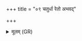 +++
title = "०९ चतुर्धा रेतो अभवद्"

+++
<details><summary>मूलम् (GR)</summary>

चतुर्धा रेतो अभवद् वशाया  
अपस् तुरीयम् अमृतं तुरीयं  
यज्ञस् तुरीयं पशवस् तुरीयम् ।  
य एवं विद्यात् स वशां प्रति गृह्णीयात् ॥
</details>